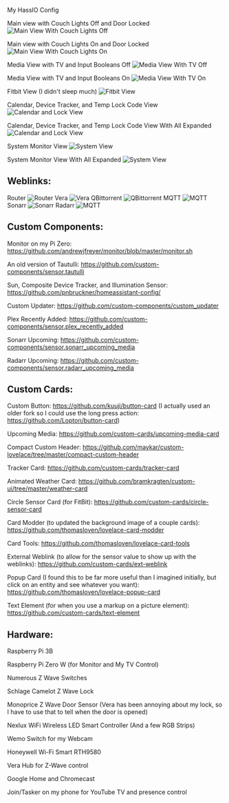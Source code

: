 My HassIO Config

Main view with Couch Lights Off and Door Locked
![Main View With Couch Lights Off](Screenshots/main-view-couch-off.png)

Main view with Couch Lights On and Door Locked
![Main View With Couch Lights On](Screenshots/main-view-couch-on.png)

Media View with TV and Input Booleans Off
![Media View With TV Off](Screenshots/media-view-tv-off.png)

Media View with TV and Input Booleans On
![Media View With TV On](Screenshots/media-view-tv-on.png)

Fitbit View (I didn't sleep much)
![Fitbit View](Screenshots/fitbit_view.png)

Calendar, Device Tracker, and Temp Lock Code View
![Calendar and Lock View](Screenshots/calendar_lock_view.png)

Calendar, Device Tracker, and Temp Lock Code View With All Expanded
![Calendar and Lock View](Screenshots/calendar_lock_view_collapsed.png)

System Monitor View
![System View](Screenshots/system_view.png)

System Monitor View With All Expanded
![System View](Screenshots/system_view_collapsed.png)

## Weblinks:
Router
![Router](Screenshots/weblink-router.png)
Vera
![Vera](Screenshots/weblink-vera.png)
QBittorrent
![QBittorrent](Screenshots/weblink-qbittorrent.png)
MQTT
![MQTT](Screenshots/weblink-mqtt.png)
Sonarr
![Sonarr](Screenshots/weblink-tv.png)
Radarr
![MQTT](Screenshots/weblink-movies.png)

## Custom Components:

Monitor on my Pi Zero: https://github.com/andrewjfreyer/monitor/blob/master/monitor.sh

An old version of Tautulli: https://github.com/custom-components/sensor.tautulli

Sun, Composite Device Tracker, and Illumination Sensor: https://github.com/pnbruckner/homeassistant-config/

Custom Updater: https://github.com/custom-components/custom_updater

Plex Recently Added: https://github.com/custom-components/sensor.plex_recently_added

Sonarr Upcoming: https://github.com/custom-components/sensor.sonarr_upcoming_media

Radarr Upcoming: https://github.com/custom-components/sensor.radarr_upcoming_media


## Custom Cards:

Custom Button: https://github.com/kuuji/button-card (I actually used an older fork so I could use the long press action: https://github.com/Lopton/button-card)

Upcoming Media: https://github.com/custom-cards/upcoming-media-card

Compact Custom Header: https://github.com/maykar/custom-lovelace/tree/master/compact-custom-header

Tracker Card: https://github.com/custom-cards/tracker-card

Animated Weather Card: https://github.com/bramkragten/custom-ui/tree/master/weather-card

Circle Sensor Card (for FitBit): https://github.com/custom-cards/circle-sensor-card

Card Modder (to updated the background image of a couple cards): https://github.com/thomasloven/lovelace-card-modder

Card Tools: https://github.com/thomasloven/lovelace-card-tools

External Weblink (to allow for the sensor value to show up with the weblinks): https://github.com/custom-cards/ext-weblink

Popup Card (I found this to be far more useful than I imagined initially, but click on an entity and see whatever you want): https://github.com/thomasloven/lovelace-popup-card

Text Element (for when you use a markup on a picture element): https://github.com/custom-cards/text-element


## Hardware:

Raspberry Pi 3B

Raspberry Pi Zero W (for Monitor and My TV Control)

Numerous Z Wave Switches

Schlage Camelot Z Wave Lock

Monoprice Z Wave Door Sensor (Vera has been annoying about my lock, so I have to use that to tell when the door is opened)

Nexlux WiFi Wireless LED Smart Controller (And a few RGB Strips)

Wemo Switch for my Webcam

Honeywell Wi-Fi Smart RTH9580

Vera Hub for Z-Wave control

Google Home and Chromecast

Join/Tasker on my phone for YouTube TV and presence control